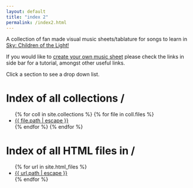 ```yaml
---
layout: default
title: "index 2"
permalink: /index2.html
---
```


<p>A collection of fan made visual music sheets/tablature for songs to learn in <a href="https://thatskygame.com/">Sky: Children of the Light!</a></p>
<p>If you would like to <a href="./make-your-own-sheet.html">create your own music sheet</a> please check the links in side bar for a tutorial, amongst other useful links.</p>
Click a section to see a drop down list.

<h1>Index of all collections /</h1>
  <ul>
    {% for coll in site.collections %}
      {% for file in coll.files %}
        <li><a href="{{ site.baseurl | escape }}{{ file.path | escape }}">{{ file.path | escape }}</a> </li>
      {% endfor %}
    {% endfor %}
  </ul>

<h1>Index of all HTML files in /</h1>
  <ul>
    {% for url in site.html_files %}
    <li><a href="{{ site.baseurl | escape }}{{ url.path | escape }}">{{ url.path | escape }}</a> </li>
    {% endfor %}
  </ul>
